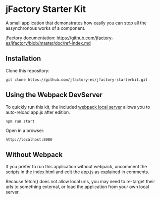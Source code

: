 # jFactory Starter Kit

A small application that demonstrates how easily you can stop all the assynchronous works of a component.

jFactory documentation:
https://github.com/jfactory-es/jfactory/blob/master/doc/ref-index.md

## Installation

Clone this repository:
```
git clone https://github.com/jfactory-es/jfactory-starterkit.git
```

## Using the Webpack DevServer

To quickly run this kit, the included [webpack local server](https://webpack.js.org/configuration/dev-server/) allows you to auto-reload app.js after edition.

```
npm run start
```

Open in a browser:
```
http://localhost:8080
```

## Without Webpack

If you prefer to run this application without webpack, uncomment the scripts in the index.html and edit the app.js as explained in comments.

Because fetch() does not allow local urls, you may need to re-target their urls to something external, or load the application from your own local server.
